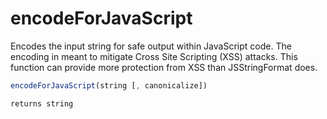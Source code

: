 # encodeForJavaScript

Encodes the input string for safe output within JavaScript code. The encoding in meant to mitigate Cross Site Scripting (XSS) attacks. This function can provide more protection from XSS than JSStringFormat does.

```javascript
encodeForJavaScript(string [, canonicalize])
```

```javascript
returns string
```
